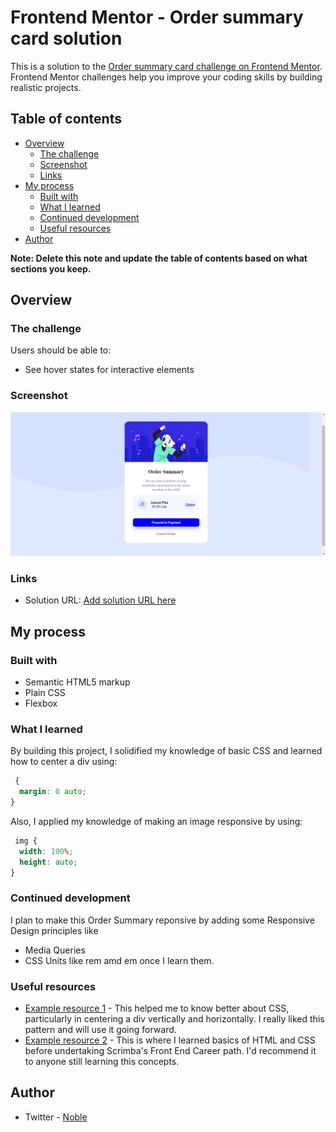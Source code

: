 # Frontend Mentor - Order summary card solution

This is a solution to the [Order summary card challenge on Frontend Mentor](https://www.frontendmentor.io/challenges/order-summary-component-QlPmajDUj). Frontend Mentor challenges help you improve your coding skills by building realistic projects. 

## Table of contents

- [Overview](#overview)
  - [The challenge](#the-challenge)
  - [Screenshot](#screenshot)
  - [Links](#links)
- [My process](#my-process)
  - [Built with](#built-with)
  - [What I learned](#what-i-learned)
  - [Continued development](#continued-development)
  - [Useful resources](#useful-resources)
- [Author](#author)

**Note: Delete this note and update the table of contents based on what sections you keep.**

## Overview

### The challenge

Users should be able to:

- See hover states for interactive elements

### Screenshot

![My order summary screenshot](./screenshot.png?raw=true)

### Links

- Solution URL: [Add solution URL here](https://www.frontendmentor.io/challenges/order-summary-component-QlPmajDUj)

## My process

### Built with

- Semantic HTML5 markup
- Plain CSS
- Flexbox

### What I learned

By building this project, I solidified my knowledge of basic CSS and learned how to center a div using: 

```css
 {
  margin: 0 auto;
}
```
Also, I applied my knowledge of making an image responsive by using:
```css
 img {
  width: 100%;
  height: auto;
}
```
### Continued development
I plan to make this Order Summary reponsive by adding some Responsive Design principles like
- Media Queries
- CSS Units like rem amd em
once I learn them.


### Useful resources

- [Example resource 1](https://www.scrimba.com) - This helped me to know better about CSS, particularly in centering a div vertically and horizontally. I really liked this pattern and will use it going forward.
- [Example resource 2](https://www.freedcodecamp.com) - This is   where I learned basics of HTML and CSS before undertaking Scrimba's Front End Career path. I'd recommend it to anyone still learning this concepts.


## Author

- Twitter - [Noble](https://www.twitter.com/ilive_noble)

